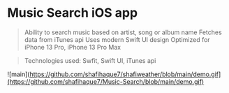 # Music Search iOS app

> Ability to search music based on artist, song or album name
> Fetches data from iTunes api
> Uses modern Swift UI design
> Optimized for iPhone 13 Pro, iPhone 13 Pro Max

> Technologies used: Swfit, Swift UI, iTunes api



![main](https://github.com/shafihaque7/shafiweather/blob/main/demo.gif](https://github.com/shafihaque7/Music-Search/blob/main/demo.gif)
